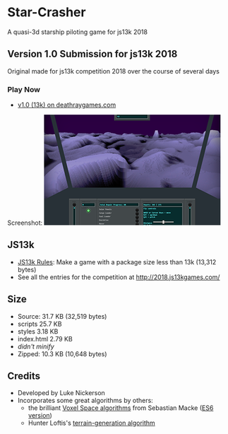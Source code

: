 # Star-Crasher
A quasi-3d starship piloting game for js13k 2018

## Version 1.0 Submission for js13k 2018

Original made for js13k competition 2018 over the course of several days

### Play Now

* [v1.0 (13k) on deathraygames.com](https://deathraygames.com/play-online/star-crasher/js13k/)

Screenshot:
![screenshot of v1](images/screenshot-400x250.png)

## JS13k

* [JS13k Rules](http://2018.js13kgames.com/#rules): Make a game with a package size less than 13k (13,312 bytes)
* See all the entries for the competition at http://2018.js13kgames.com/

## Size

* Source: 31.7 KB (32,519 bytes)
 * scripts 25.7 KB
 * styles 3.18 KB
 * index.html 2.79 KB
* _didn't minify_
* Zipped: 10.3 KB (10,648 bytes)

## Credits

 * Developed by Luke Nickerson
 * Incorporates some great algorithms by others:
   * the brilliant [Voxel Space algorithms](https://github.com/s-macke/VoxelSpace) from Sebastian Macke ([ES6 version](https://github.com/Lukenickerson/VoxelSpace))
   * Hunter Loftis's [terrain-generation algorithm](https://github.com/hunterloftis/playfuljs-demos/blob/gh-pages/terrain/index.html)

